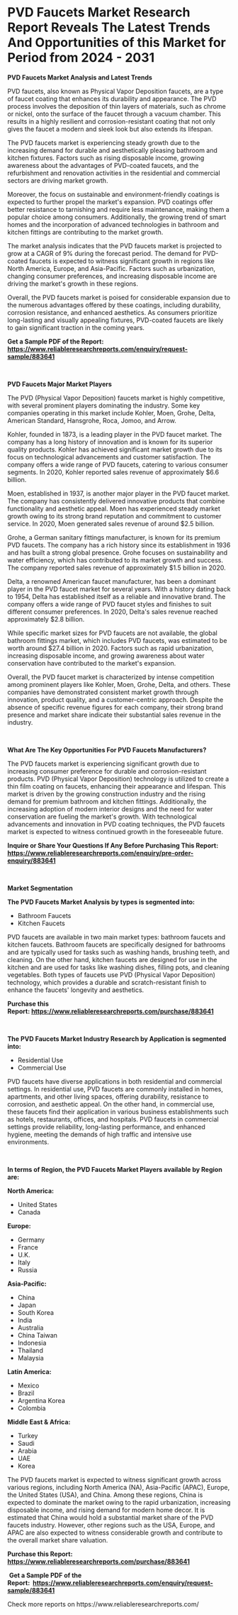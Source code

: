 <p><h1>PVD Faucets Market Research Report Reveals The Latest Trends And Opportunities of this Market for Period from 2024 - 2031</h1></p><p><strong>PVD Faucets Market Analysis and Latest Trends</strong></p>
<p><p>PVD faucets, also known as Physical Vapor Deposition faucets, are a type of faucet coating that enhances its durability and appearance. The PVD process involves the deposition of thin layers of materials, such as chrome or nickel, onto the surface of the faucet through a vacuum chamber. This results in a highly resilient and corrosion-resistant coating that not only gives the faucet a modern and sleek look but also extends its lifespan.</p><p>The PVD faucets market is experiencing steady growth due to the increasing demand for durable and aesthetically pleasing bathroom and kitchen fixtures. Factors such as rising disposable income, growing awareness about the advantages of PVD-coated faucets, and the refurbishment and renovation activities in the residential and commercial sectors are driving market growth.</p><p>Moreover, the focus on sustainable and environment-friendly coatings is expected to further propel the market's expansion. PVD coatings offer better resistance to tarnishing and require less maintenance, making them a popular choice among consumers. Additionally, the growing trend of smart homes and the incorporation of advanced technologies in bathroom and kitchen fittings are contributing to the market growth.</p><p>The market analysis indicates that the PVD faucets market is projected to grow at a CAGR of 9% during the forecast period. The demand for PVD-coated faucets is expected to witness significant growth in regions like North America, Europe, and Asia-Pacific. Factors such as urbanization, changing consumer preferences, and increasing disposable income are driving the market's growth in these regions.</p><p>Overall, the PVD faucets market is poised for considerable expansion due to the numerous advantages offered by these coatings, including durability, corrosion resistance, and enhanced aesthetics. As consumers prioritize long-lasting and visually appealing fixtures, PVD-coated faucets are likely to gain significant traction in the coming years.</p></p>
<p><strong>Get a Sample PDF of the Report:&nbsp; <a href="https://www.reliableresearchreports.com/enquiry/request-sample/883641">https://www.reliableresearchreports.com/enquiry/request-sample/883641</a></strong></p>
<p>&nbsp;</p>
<p><strong>PVD Faucets Major Market Players</strong></p>
<p><p>The PVD (Physical Vapor Deposition) faucets market is highly competitive, with several prominent players dominating the industry. Some key companies operating in this market include Kohler, Moen, Grohe, Delta, American Standard, Hansgrohe, Roca, Jomoo, and Arrow.</p><p>Kohler, founded in 1873, is a leading player in the PVD faucet market. The company has a long history of innovation and is known for its superior quality products. Kohler has achieved significant market growth due to its focus on technological advancements and customer satisfaction. The company offers a wide range of PVD faucets, catering to various consumer segments. In 2020, Kohler reported sales revenue of approximately $6.6 billion.</p><p>Moen, established in 1937, is another major player in the PVD faucet market. The company has consistently delivered innovative products that combine functionality and aesthetic appeal. Moen has experienced steady market growth owing to its strong brand reputation and commitment to customer service. In 2020, Moen generated sales revenue of around $2.5 billion.</p><p>Grohe, a German sanitary fittings manufacturer, is known for its premium PVD faucets. The company has a rich history since its establishment in 1936 and has built a strong global presence. Grohe focuses on sustainability and water efficiency, which has contributed to its market growth and success. The company reported sales revenue of approximately $1.5 billion in 2020.</p><p>Delta, a renowned American faucet manufacturer, has been a dominant player in the PVD faucet market for several years. With a history dating back to 1954, Delta has established itself as a reliable and innovative brand. The company offers a wide range of PVD faucet styles and finishes to suit different consumer preferences. In 2020, Delta's sales revenue reached approximately $2.8 billion.</p><p>While specific market sizes for PVD faucets are not available, the global bathroom fittings market, which includes PVD faucets, was estimated to be worth around $27.4 billion in 2020. Factors such as rapid urbanization, increasing disposable income, and growing awareness about water conservation have contributed to the market's expansion.</p><p>Overall, the PVD faucet market is characterized by intense competition among prominent players like Kohler, Moen, Grohe, Delta, and others. These companies have demonstrated consistent market growth through innovation, product quality, and a customer-centric approach. Despite the absence of specific revenue figures for each company, their strong brand presence and market share indicate their substantial sales revenue in the industry.</p></p>
<p>&nbsp;</p>
<p><strong>What Are The Key Opportunities For PVD Faucets Manufacturers?</strong></p>
<p><p>The PVD faucets market is experiencing significant growth due to increasing consumer preference for durable and corrosion-resistant products. PVD (Physical Vapor Deposition) technology is utilized to create a thin film coating on faucets, enhancing their appearance and lifespan. This market is driven by the growing construction industry and the rising demand for premium bathroom and kitchen fittings. Additionally, the increasing adoption of modern interior designs and the need for water conservation are fueling the market's growth. With technological advancements and innovation in PVD coating techniques, the PVD faucets market is expected to witness continued growth in the foreseeable future.</p></p>
<p><strong>Inquire or Share Your Questions If Any Before Purchasing This Report: <a href="https://www.reliableresearchreports.com/enquiry/pre-order-enquiry/883641">https://www.reliableresearchreports.com/enquiry/pre-order-enquiry/883641</a></strong></p>
<p>&nbsp;</p>
<p><strong>Market Segmentation</strong></p>
<p><strong>The PVD Faucets Market Analysis by types is segmented into:</strong></p>
<p><ul><li>Bathroom Faucets</li><li>Kitchen Faucets</li></ul></p>
<p><p>PVD faucets are available in two main market types: bathroom faucets and kitchen faucets. Bathroom faucets are specifically designed for bathrooms and are typically used for tasks such as washing hands, brushing teeth, and cleaning. On the other hand, kitchen faucets are designed for use in the kitchen and are used for tasks like washing dishes, filling pots, and cleaning vegetables. Both types of faucets use PVD (Physical Vapor Deposition) technology, which provides a durable and scratch-resistant finish to enhance the faucets' longevity and aesthetics.</p></p>
<p><strong>Purchase this Report:&nbsp;<a href="https://www.reliableresearchreports.com/purchase/883641">https://www.reliableresearchreports.com/purchase/883641</a></strong></p>
<p>&nbsp;</p>
<p><strong>The PVD Faucets Market Industry Research by Application is segmented into:</strong></p>
<p><ul><li>Residential Use</li><li>Commercial Use</li></ul></p>
<p><p>PVD faucets have diverse applications in both residential and commercial settings. In residential use, PVD faucets are commonly installed in homes, apartments, and other living spaces, offering durability, resistance to corrosion, and aesthetic appeal. On the other hand, in commercial use, these faucets find their application in various business establishments such as hotels, restaurants, offices, and hospitals. PVD faucets in commercial settings provide reliability, long-lasting performance, and enhanced hygiene, meeting the demands of high traffic and intensive use environments.</p></p>
<p>&nbsp;</p>
<p><strong>In terms of Region, the PVD Faucets Market Players available by Region are:</strong></p>
<p>
    <p> <strong> North America: </strong>
        <ul>
            <li>United States</li>
            <li>Canada</li>
        </ul>
        </p> 
    <p> <strong> Europe: </strong>
        <ul>
            <li>Germany</li>
            <li>France</li>
            <li>U.K.</li>
            <li>Italy</li>
            <li>Russia</li>
        </ul>
        </p> 
    <p> <strong> Asia-Pacific: </strong>
        <ul>
            <li>China</li>
            <li>Japan</li>
            <li>South Korea</li>
            <li>India</li>
            <li>Australia</li>
            <li>China Taiwan</li>
            <li>Indonesia</li>
            <li>Thailand</li>
            <li>Malaysia</li>
        </ul>
        </p> 
    <p> <strong> Latin America: </strong>
        <ul>
            <li>Mexico</li>
            <li>Brazil</li>
            <li>Argentina Korea</li>
            <li>Colombia</li>
        </ul>
        </p> 
    <p> <strong> Middle East & Africa: </strong>
        <ul>
            <li>Turkey</li>
            <li>Saudi</li>
            <li>Arabia</li>
            <li>UAE</li>
            <li>Korea</li>
        </ul>
    </p>
    </p>
<p><p>The PVD faucets market is expected to witness significant growth across various regions, including North America (NA), Asia-Pacific (APAC), Europe, the United States (USA), and China. Among these regions, China is expected to dominate the market owing to the rapid urbanization, increasing disposable income, and rising demand for modern home decor. It is estimated that China would hold a substantial market share of the PVD faucets industry. However, other regions such as the USA, Europe, and APAC are also expected to witness considerable growth and contribute to the overall market share valuation.</p></p>
<p><strong>Purchase this Report: <a href="https://www.reliableresearchreports.com/purchase/883641">https://www.reliableresearchreports.com/purchase/883641</a></strong></p>
<p>&nbsp;<strong>Get a Sample PDF of the Report:&nbsp;&nbsp;<a href="https://www.reliableresearchreports.com/enquiry/request-sample/883641">https://www.reliableresearchreports.com/enquiry/request-sample/883641</a></strong></p>
<p><strong></strong></p>
<p>Check more reports on https://www.reliableresearchreports.com/</p>